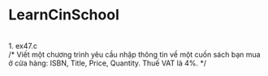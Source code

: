 # LearnCinSchool

<br> 1. ex47.c
<br>
/* 
Viết một chương trình yêu cầu nhập thông tin về một cuốn 
sách bạn mua ở cửa hàng: ISBN, Title, Price, Quantity. 
Thuế VAT là 4%. 
*/
